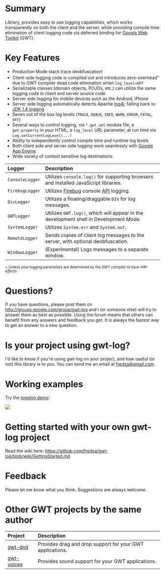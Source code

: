 # Summary #
Library, provides easy to use logging capabilities, which works transparently on both the client and the server, while providing compile time elimination of client logging code via deferred binding for [Google Web Toolkit](http://www.gwtproject.org/) (GWT).

# Key Features #
  * Production Mode stack trace deobfuscation!
  * Client-side logging code is compiled out and introduces zero-overhead<sup>+</sup> due to GWT compiler dead code elimination when `log_level=OFF`
  * Serializable classes (domain objects, POJOs, etc.) can utilize the same logging code in client and server source code
  * Server side logging for mobile devices such as the Android, iPhone
  * Server side logging automatically detects Apache [log4j](http://logging.apache.org/log4j/), falling back to [JDK 1.4 logging](http://java.sun.com/j2se/1.4.2/docs/guide/util/logging/overview.html)
  * Seven out of the box log levels (`TRACE`, `DEBUG`, `INFO`, `WARN`, `ERROR`, `FATAL`, `OFF`)
  * Several ways to control logging, via `*.gwt.xml` module file, a `gwt:property` in your HTML, a `log_level` URL parameter, at run time via `Log.setCurrentLogLevel(...)`
  * Ability to independently control compile time and runtime log levels
  * Both client side and server side logging work seamlessly with [Google App Engine](https://cloud.google.com/appengine)
  * Wide variety of context sensitive log destinations:

| **Logger** | **Description** |
|:-----------|:----------------|
| `ConsoleLogger` | Utilizes `console.log()` for supporting browsers and installed JavaScript libraries. |
| `FirebugLogger` | Utilizes [Firebug](http://www.getfirebug.com/) console [API](http://getfirebug.com/logging) logging. |
| `DivLogger` | Utilizes a floating/draggable `DIV` for log messages. |
| `GWTLogger` | Utilizes `GWT.log()`, which will appear in the development shell in Development Mode. |
| `SystemLogger` | Utilizes `System.err` and `System.out`. |
| `RemoteLogger` | Sends copies of client log messages to the server, with optional deobfuscation. |
| `WindowLogger` | (Experimental) Logs messages to a separate window. |

<sup>+ Unless your logging parameters are determined by the GWT compiler to have </sup>_<sup>side effects</sup>_

# Questions? #
If you have questions, please post them on http://groups.google.com/group/gwt-log and I (or someone else) will try to answer them as best as possible. Using the forum means that others can benefit from any answers and feedback you get. It is always the fastest way to get an answer to a new question.

# Is your project using gwt-log? #
I'd like to know if you're using gwt-log on your project, and how useful (or not) this library is to you. You can send me an email at [fredsa@gmail.com](mailto:fredsa@gmail.com?subject=gwt-log).

# Working examples #
Try the [logging demo](http://allen-sauer.com/com.allen_sauer.gwt.log.demo.LogDemo/LogDemo.html):

[![](http://storage.googleapis.com/gwt-log/2008-10-28-log-panel-click-here.png)](http://allen-sauer.com/com.allen_sauer.gwt.log.demo.LogDemo/LogDemo.html)

# Getting started with your own gwt-log project #
Read the wiki here: https://github.com/fredsa/gwt-log/blob/wiki/GettingStarted.md

# Feedback #
Please let me know what you think. Suggestions are always welcome.

# Other GWT projects by the same author #
| **Project** | **Description** |
|:------------|:----------------|
| [gwt-dnd](https://github.com/fredsa/gwt-dnd/) | Provides drag and drop support for your GWT applications. |
| [gwt-voices](https://github.com/fredsa/gwt-voices/) | Provides sound support for your GWT applications. |
